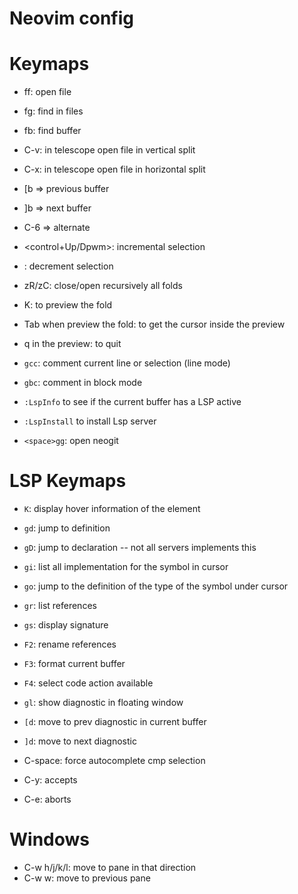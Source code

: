 # Neovim config

Keymaps
=======


- <space> ff: open file
- <space> fg: find in files
- <space> fb: find buffer
- C-v: in telescope open file in vertical split
- C-x: in telescope open file in horizontal split

- [b => previous buffer 
- ]b => next buffer
- C-6 => alternate 

- <control+Up/Dpwm>: incremental selection
- <bs>: decrement selection

- zR/zC: close/open recursively all folds
- K: to preview the fold
- Tab when preview the fold: to get the cursor inside the preview
- q in the preview: to quit

- `gcc`: comment current line or selection (line mode)
- `gbc`: comment in block mode

- `:LspInfo` to see if the current buffer has a LSP active
- `:LspInstall` to install Lsp server 

- `<space>gg`: open neogit

LSP Keymaps
===========

- `K`: display hover information of the element
- `gd`: jump to definition
- `gD`: jump to declaration -- not all servers implements this
- `gi`: list all implementation for the symbol in cursor
- `go`: jump to the definition of the type of the symbol under cursor
- `gr`: list references
- `gs`: display signature
- `F2`: rename references
- `F3`: format current buffer
- `F4`: select code action available
- `gl`: show diagnostic in floating window
- `[d`: move to prev diagnostic in current buffer
- `]d`: move to next diagnostic

- C-space: force autocomplete cmp selection
- C-y: accepts
- C-e: aborts

Windows
========
- C-w h/j/k/l: move to pane in that direction
- C-w w: move to previous pane
